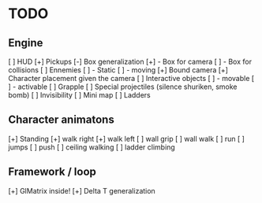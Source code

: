 # TODO

## Engine
 [ ] HUD
 [+] Pickups 
 [-] Box generalization
 [+]  - Box for camera
 [ ]  - Box for collisions
 [ ] Ennemies
 [ ]  - Static
 [ ]  - moving
 [+] Bound camera
 [+] Character placement given the camera
 [ ] Interactive objects
 [ ]  - movable
 [ ]  - activable
 [ ] Grapple
 [ ] Special projectiles (silence shuriken, smoke bomb)
 [ ] Invisibility
 [ ] Mini map
 [ ] Ladders
 
## Character animatons
 [+] Standing
 [+] walk right 
 [+] walk left
 [ ] wall grip
 [ ] wall walk
 [ ] run 
 [ ] jumps
 [ ] push
 [ ] ceiling walking
 [ ] ladder climbing

## Framework / loop
 [+] GlMatrix inside!
 [+] Delta T generalization
